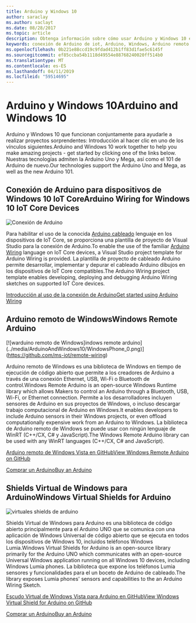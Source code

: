 ```yaml
---
title: Arduino y Windows 10
author: saraclay
ms.author: saclayt
ms.date: 08/28/2017
ms.topic: article
description: Obtenga información sobre cómo usar Arduino y Windows 10 en cableado, Arduino remoto y mucho más.
keywords: conexión de Arduino de iot, Arduino, Windows, Arduino remoto de Windows
ms.openlocfilehash: 0b221e88ccd19c9fdad412b1ff83d1fae5c6145f
ms.sourcegitcommit: ef85ccba54b1118d49554e88768240020ff514b0
ms.translationtype: MT
ms.contentlocale: es-ES
ms.lasthandoff: 04/11/2019
ms.locfileid: "59514695"
---
```

# <a name="arduino-and-windows-10"></a><span data-ttu-id="1c0c0-104">Arduino y Windows 10</span><span class="sxs-lookup"><span data-stu-id="1c0c0-104">Arduino and Windows 10</span></span>
<span data-ttu-id="1c0c0-105">Arduino y Windows 10 que funcionan conjuntamente para ayudarle a realizar proyectos sorprendentes: Introducción al hacer clic en uno de los vínculos siguientes.</span><span class="sxs-lookup"><span data-stu-id="1c0c0-105">Arduino and Windows 10 work together to help you make amazing projects - get started by clicking one of the links below.</span></span> <span data-ttu-id="1c0c0-106">Nuestras tecnologías admiten la Arduino Uno y Mega, así como el 101 de Arduino de nuevo.</span><span class="sxs-lookup"><span data-stu-id="1c0c0-106">Our technologies support the Arduino Uno and Mega, as well as the new Arduino 101.</span></span>

## <a name="arduino-wiring-for-windows-10-iot-core-devices"></a><span data-ttu-id="1c0c0-107">Conexión de Arduino para dispositivos de Windows 10 IoT Core</span><span class="sxs-lookup"><span data-stu-id="1c0c0-107">Arduino Wiring for Windows 10 IoT Core Devices</span></span>

![Conexión de Arduino](../media/ArduinoAndWindows10/Lighning_0.png)

<span data-ttu-id="1c0c0-109">Para habilitar el uso de la conocida [Arduino cableado](https://www.arduino.cc/en/Reference/HomePage) lenguaje en los dispositivos de IoT Core, se proporciona una plantilla de proyecto de Visual Studio para la conexión de Arduino.</span><span class="sxs-lookup"><span data-stu-id="1c0c0-109">To enable the use of the familiar [Arduino Wiring](https://www.arduino.cc/en/Reference/HomePage) language on IoT Core devices, a Visual Studio project template for Arduino Wiring is provided.</span></span> <span data-ttu-id="1c0c0-110">La plantilla de proyecto de cableado Arduino permite desarrollar, implementar y depurar el cableado Arduino dibujos en los dispositivos de IoT Core compatibles.</span><span class="sxs-lookup"><span data-stu-id="1c0c0-110">The Arduino Wiring project template enables developing, deploying and debugging Arduino Wiring sketches on supported IoT Core devices.</span></span>
    
[<span data-ttu-id="1c0c0-111">Introducción al uso de la conexión de Arduino</span><span class="sxs-lookup"><span data-stu-id="1c0c0-111">Get started using Arduino Wiring</span></span>](ArduinoWiring.md)   

## <a name="windows-remote-arduino"></a><span data-ttu-id="1c0c0-112">Arduino remoto de Windows</span><span class="sxs-lookup"><span data-stu-id="1c0c0-112">Windows Remote Arduino</span></span>

[![w<span data-ttu-id="1c0c0-113">arduino remoto de Windows]</span><span class="sxs-lookup"><span data-stu-id="1c0c0-113">indows remote arduino]</span></span>(../media/ArduinoAndWindows10/WindowsPhone_0.png)](https://github.com/ms-iot/remote-wiring)

<span data-ttu-id="1c0c0-114">Arduino remoto de Windows es una biblioteca de Windows en tiempo de ejecución de código abierto que permite a los creadores de Arduino a través de una conexión Ethernet, USB, Wi-Fi o Bluetooth de control.</span><span class="sxs-lookup"><span data-stu-id="1c0c0-114">Windows Remote Arduino is an open-source Windows Runtime library which allows Makers to control an Arduino through a Bluetooth, USB, Wi-Fi, or Ethernet connection.</span></span> <span data-ttu-id="1c0c0-115">Permite a los desarrolladores incluyen sensores de Arduino en sus proyectos de Windows, o incluso descargar trabajo computacional de Arduino en Windows.</span><span class="sxs-lookup"><span data-stu-id="1c0c0-115">It enables developers to include Arduino sensors in their Windows projects, or even offload computationally expensive work from an Arduino to Windows.</span></span> <span data-ttu-id="1c0c0-116">La biblioteca de Arduino remoto de Windows se puede usar con ningún lenguaje de WinRT (C++/CX, C# y JavaScript).</span><span class="sxs-lookup"><span data-stu-id="1c0c0-116">The Windows Remote Arduino library can be used with any WinRT languages (C++/CX, C# and JavaScript).</span></span>

[<span data-ttu-id="1c0c0-117">Arduino remoto de Windows Vista en GitHub</span><span class="sxs-lookup"><span data-stu-id="1c0c0-117">View Windows Remote Arduino on GitHub</span></span>](https://github.com/ms-iot/remote-wiring)

[<span data-ttu-id="1c0c0-118">Comprar un Arduino</span><span class="sxs-lookup"><span data-stu-id="1c0c0-118">Buy an Arduino</span></span>](http://store-usa.arduino.cc/)
</div>
</div>

## <a name="windows-virtual-shields-for-arduino"></a><span data-ttu-id="1c0c0-119">Shields Virtual de Windows para Arduino</span><span class="sxs-lookup"><span data-stu-id="1c0c0-119">Windows Virtual Shields for Arduino</span></span>

![virtuales shields de arduino](../media/ArduinoAndWindows10/Arduino_1.png)

<span data-ttu-id="1c0c0-121">Shields Virtual de Windows para Arduino es una biblioteca de código abierto principalmente para el Arduino UNO que se comunica con una aplicación de Windows Universal de código abierto que se ejecuta en todos los dispositivos de Windows 10, incluidos teléfonos Windows Lumia.</span><span class="sxs-lookup"><span data-stu-id="1c0c0-121">Windows Virtual Shields for Arduino is an open-source library primarily for the Arduino UNO which communicates with an open-source Universal Windows application running on all Windows 10 devices, including Windows Lumia phones.</span></span> <span data-ttu-id="1c0c0-122">La biblioteca que expone los teléfonos Lumia sensores y funcionalidades para el un boceto de Arduino de cableado.</span><span class="sxs-lookup"><span data-stu-id="1c0c0-122">The library exposes Lumia phones' sensors and capabilities to the an Arduino Wiring Sketch.</span></span>

[<span data-ttu-id="1c0c0-123">Escudo Virtual de Windows Vista para Arduino en GitHub</span><span class="sxs-lookup"><span data-stu-id="1c0c0-123">View Windows Virtual Shield for Arduino on GitHub</span></span>](https://github.com/ms-iot/virtual-shields-arduino)

[<span data-ttu-id="1c0c0-124">Comprar un Arduino</span><span class="sxs-lookup"><span data-stu-id="1c0c0-124">Buy an Arduino</span></span>](http://store-usa.arduino.cc/)
</div>
</div>
